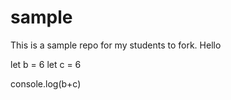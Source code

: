sample
======
This is a sample repo for my students to fork.
Hello

let b = 6
let c = 6

console.log(b+c)
